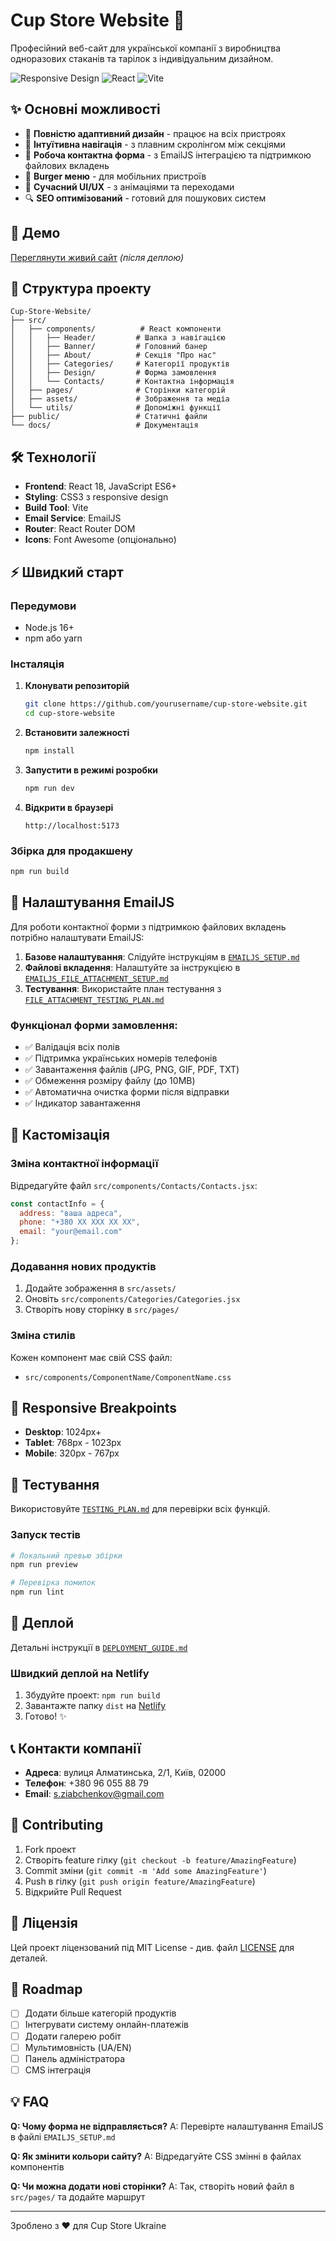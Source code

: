 # Cup Store Website 🥤

Професійний веб-сайт для української компанії з виробництва одноразових стаканів та тарілок з індивідуальним дизайном.

![Responsive Design](https://img.shields.io/badge/Design-Responsive-brightgreen)
![React](https://img.shields.io/badge/React-18.0+-blue)
![Vite](https://img.shields.io/badge/Vite-Latest-purple)

## ✨ Основні можливості

- 📱 **Повністю адаптивний дизайн** - працює на всіх пристроях
- 🎯 **Інтуїтивна навігація** - з плавним скролінгом між секціями
- 📧 **Робоча контактна форма** - з EmailJS інтеграцією та підтримкою файлових вкладень
- 🍔 **Burger меню** - для мобільних пристроїв
- 🎨 **Сучасний UI/UX** - з анімаціями та переходами
- 🔍 **SEO оптимізований** - готовий для пошукових систем

## 🚀 Демо

[Переглянути живий сайт](#) *(після деплою)*

## 📂 Структура проекту

```
Cup-Store-Website/
├── src/
│   ├── components/          # React компоненти
│   │   ├── Header/         # Шапка з навігацією
│   │   ├── Banner/         # Головний банер
│   │   ├── About/          # Секція "Про нас"
│   │   ├── Categories/     # Категорії продуктів
│   │   ├── Design/         # Форма замовлення
│   │   └── Contacts/       # Контактна інформація
│   ├── pages/              # Сторінки категорій
│   ├── assets/             # Зображення та медіа
│   └── utils/              # Допоміжні функції
├── public/                 # Статичні файли
└── docs/                   # Документація
```

## 🛠️ Технології

- **Frontend**: React 18, JavaScript ES6+
- **Styling**: CSS3 з responsive design
- **Build Tool**: Vite
- **Email Service**: EmailJS
- **Router**: React Router DOM
- **Icons**: Font Awesome (опціонально)

## ⚡ Швидкий старт

### Передумови
- Node.js 16+ 
- npm або yarn

### Інсталяція

1. **Клонувати репозиторій**
   ```bash
   git clone https://github.com/yourusername/cup-store-website.git
   cd cup-store-website
   ```

2. **Встановити залежності**
   ```bash
   npm install
   ```

3. **Запустити в режимі розробки**
   ```bash
   npm run dev
   ```

4. **Відкрити в браузері**
   ```
   http://localhost:5173
   ```

### Збірка для продакшену

```bash
npm run build
```

## 📧 Налаштування EmailJS

Для роботи контактної форми з підтримкою файлових вкладень потрібно налаштувати EmailJS:

1. **Базове налаштування**: Слідуйте інструкціям в [`EMAILJS_SETUP.md`](./EMAILJS_SETUP.md)
2. **Файлові вкладення**: Налаштуйте за інструкцією в [`EMAILJS_FILE_ATTACHMENT_SETUP.md`](./EMAILJS_FILE_ATTACHMENT_SETUP.md)
3. **Тестування**: Використайте план тестування з [`FILE_ATTACHMENT_TESTING_PLAN.md`](./FILE_ATTACHMENT_TESTING_PLAN.md)

### Функціонал форми замовлення:
- ✅ Валідація всіх полів
- ✅ Підтримка українських номерів телефонів
- ✅ Завантаження файлів (JPG, PNG, GIF, PDF, TXT)
- ✅ Обмеження розміру файлу (до 10MB)
- ✅ Автоматична очистка форми після відправки
- ✅ Індикатор завантаження

## 🎨 Кастомізація

### Зміна контактної інформації

Відредагуйте файл `src/components/Contacts/Contacts.jsx`:

```javascript
const contactInfo = {
  address: "ваша адреса",
  phone: "+380 ХХ ХХХ ХХ ХХ",
  email: "your@email.com"
};
```

### Додавання нових продуктів

1. Додайте зображення в `src/assets/`
2. Оновіть `src/components/Categories/Categories.jsx`
3. Створіть нову сторінку в `src/pages/`

### Зміна стилів

Кожен компонент має свій CSS файл:
- `src/components/ComponentName/ComponentName.css`

## 📱 Responsive Breakpoints

- **Desktop**: 1024px+
- **Tablet**: 768px - 1023px  
- **Mobile**: 320px - 767px

## 🧪 Тестування

Використовуйте [`TESTING_PLAN.md`](./TESTING_PLAN.md) для перевірки всіх функцій.

### Запуск тестів

```bash
# Локальний превью збірки
npm run preview

# Перевірка помилок
npm run lint
```

## 🚀 Деплой

Детальні інструкції в [`DEPLOYMENT_GUIDE.md`](./DEPLOYMENT_GUIDE.md)

### Швидкий деплой на Netlify

1. Збудуйте проект: `npm run build`
2. Завантажте папку `dist` на [Netlify](https://netlify.com)
3. Готово! ✨

## 📞 Контакти компанії

- **Адреса**: вулиця Алматинська, 2/1, Київ, 02000
- **Телефон**: +380 96 055 88 79  
- **Email**: s.ziabchenkov@gmail.com

## 🤝 Contributing

1. Fork проект
2. Створіть feature гілку (`git checkout -b feature/AmazingFeature`)
3. Commit зміни (`git commit -m 'Add some AmazingFeature'`)
4. Push в гілку (`git push origin feature/AmazingFeature`)
5. Відкрийте Pull Request

## 📝 Ліцензія

Цей проект ліцензований під MIT License - див. файл [LICENSE](LICENSE) для деталей.

## 🎯 Roadmap

- [ ] Додати більше категорій продуктів
- [ ] Інтегрувати систему онлайн-платежів
- [ ] Додати галерею робіт
- [ ] Мультимовність (UA/EN)
- [ ] Панель адміністратора
- [ ] CMS інтеграція

## 💡 FAQ

**Q: Чому форма не відправляється?**
A: Перевірте налаштування EmailJS в файлі `EMAILJS_SETUP.md`

**Q: Як змінити кольори сайту?**
A: Відредагуйте CSS змінні в файлах компонентів

**Q: Чи можна додати нові сторінки?**
A: Так, створіть новий файл в `src/pages/` та додайте маршрут

---

Зроблено з ❤️ для Cup Store Ukraine
